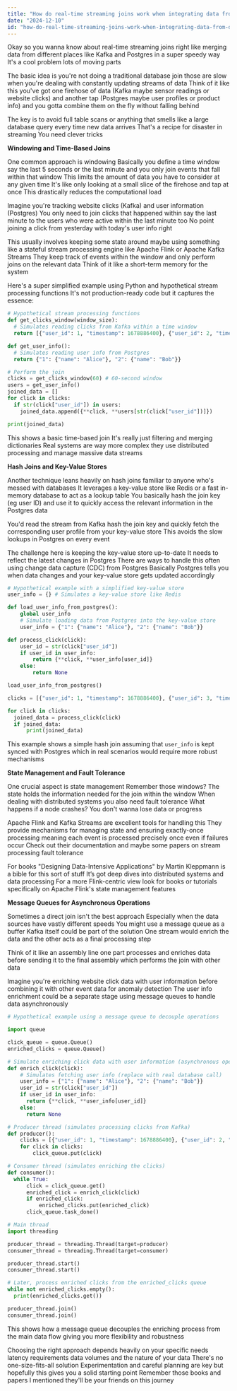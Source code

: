 ```yaml
---
title: "How do real-time streaming joins work when integrating data from diverse sources like Kafka and Postgres?"
date: "2024-12-10"
id: "how-do-real-time-streaming-joins-work-when-integrating-data-from-diverse-sources-like-kafka-and-postgres"
---
```


Okay so you wanna know about real-time streaming joins right  like merging data from different places like Kafka and Postgres in a super speedy way  It's a cool problem  lots of moving parts

The basic idea is you're not doing a traditional database join  those are slow when you're dealing with constantly updating streams of data Think of it like this you've got one firehose of data (Kafka maybe sensor readings or website clicks) and another tap (Postgres maybe user profiles or product info) and you gotta combine them on the fly  without falling behind

The key is to avoid full table scans or anything that smells like a large database query every time new data arrives That's a recipe for disaster in streaming  You need clever tricks

**Windowing and Time-Based Joins**

One common approach is windowing  Basically you define a time window say the last 5 seconds or the last minute and you only join events that fall within that window  This limits the amount of data you have to consider at any given time  It's like only looking at a small slice of the firehose and tap at once  This drastically reduces the computational load

Imagine you're tracking website clicks (Kafka) and user information (Postgres) You only need to join clicks that happened within say the last minute to the users who were active within the last minute too  No point joining a click from yesterday with today's user info right

This usually involves keeping some state around  maybe using something like a stateful stream processing engine like Apache Flink or Apache Kafka Streams  They keep track of events within the window and only perform joins on the relevant data  Think of it like a short-term memory for the system

Here's a super simplified example using Python and hypothetical stream processing functions  It's not production-ready code but it captures the essence:

```python
# Hypothetical stream processing functions
def get_clicks_window(window_size):
  # Simulates reading clicks from Kafka within a time window
  return [{"user_id": 1, "timestamp": 1678886400}, {"user_id": 2, "timestamp": 1678886405}]

def get_user_info():
  # Simulates reading user info from Postgres
  return {"1": {"name": "Alice"}, "2": {"name": "Bob"}}

# Perform the join
clicks = get_clicks_window(60) # 60-second window
users = get_user_info()
joined_data = []
for click in clicks:
  if str(click["user_id"]) in users:
    joined_data.append({**click, **users[str(click["user_id"])]})

print(joined_data)
```

This shows a basic time-based join  It's really just filtering and merging dictionaries  Real systems are way more complex they use distributed processing and manage massive data streams

**Hash Joins and Key-Value Stores**

Another technique leans heavily on hash joins  familiar to anyone who's messed with databases  It leverages a key-value store like Redis or a fast in-memory database to act as a lookup table  You basically hash the join key (eg  user ID) and use it to quickly access the relevant information in the Postgres data

You'd read the stream from Kafka  hash the join key  and quickly fetch the corresponding user profile from your key-value store  This avoids the slow lookups in Postgres on every event

The challenge here is keeping the key-value store up-to-date  It needs to reflect the latest changes in Postgres  There are ways to handle this often using change data capture (CDC) from Postgres  Basically Postgres tells you when data changes and your key-value store gets updated accordingly


```python
# Hypothetical example with a simplified key-value store
user_info = {} # Simulates a key-value store like Redis

def load_user_info_from_postgres():
    global user_info
    # Simulate loading data from Postgres into the key-value store
    user_info = {"1": {"name": "Alice"}, "2": {"name": "Bob"}}

def process_click(click):
    user_id = str(click["user_id"])
    if user_id in user_info:
        return {**click, **user_info[user_id]}
    else:
        return None

load_user_info_from_postgres()

clicks = [{"user_id": 1, "timestamp": 1678886400}, {"user_id": 3, "timestamp": 1678886405}]

for click in clicks:
  joined_data = process_click(click)
  if joined_data:
      print(joined_data)

```

This example shows a simple hash join  assuming that `user_info` is kept synced with Postgres  which in real scenarios would require more robust mechanisms

**State Management and Fault Tolerance**

One crucial aspect is state management  Remember those windows?  The state holds the information needed for the join within the window  When dealing with distributed systems you also need fault tolerance  What happens if a node crashes?  You don't wanna lose data or progress

Apache Flink and Kafka Streams are excellent tools for handling this  They provide mechanisms for managing state and ensuring exactly-once processing  meaning each event is processed precisely once even if failures occur  Check out their documentation and maybe some papers on stream processing fault tolerance

For books  "Designing Data-Intensive Applications" by Martin Kleppmann is a bible for this sort of stuff  It’s got deep dives into distributed systems and data processing  For a more Flink-centric view  look for books or tutorials specifically on Apache Flink's state management features


**Message Queues for Asynchronous Operations**

Sometimes a direct join isn't the best approach  Especially when the data sources have vastly different speeds  You might use a message queue as a buffer  Kafka itself could be part of the solution  One stream would enrich the data  and the other acts as a final processing step

Think of it like an assembly line  one part processes and enriches data before sending it to the final assembly  which performs the join with other data

Imagine you're enriching website click data with user information before combining it with other event data for anomaly detection  The user info enrichment could be a separate stage using message queues to handle data asynchronously


```python
# Hypothetical example using a message queue to decouple operations

import queue

click_queue = queue.Queue()
enriched_clicks = queue.Queue()

# Simulate enriching click data with user information (asynchronous operation)
def enrich_click(click):
    # Simulates fetching user info (replace with real database call)
    user_info = {"1": {"name": "Alice"}, "2": {"name": "Bob"}}
    user_id = str(click["user_id"])
    if user_id in user_info:
      return {**click, **user_info[user_id]}
    else:
      return None

# Producer thread (simulates processing clicks from Kafka)
def producer():
    clicks = [{"user_id": 1, "timestamp": 1678886400}, {"user_id": 2, "timestamp": 1678886405}]
    for click in clicks:
        click_queue.put(click)

# Consumer thread (simulates enriching the clicks)
def consumer():
  while True:
      click = click_queue.get()
      enriched_click = enrich_click(click)
      if enriched_click:
          enriched_clicks.put(enriched_click)
      click_queue.task_done()

# Main thread
import threading

producer_thread = threading.Thread(target=producer)
consumer_thread = threading.Thread(target=consumer)

producer_thread.start()
consumer_thread.start()

# Later, process enriched clicks from the enriched_clicks queue
while not enriched_clicks.empty():
  print(enriched_clicks.get())

producer_thread.join()
consumer_thread.join()

```

This shows how a message queue decouples the enriching process from the main data flow  giving you more flexibility and robustness


Choosing the right approach depends heavily on your specific needs latency requirements data volumes and the nature of your data  There's no one-size-fits-all solution  Experimentation and careful planning are key  but hopefully this gives you a solid starting point  Remember those books and papers I mentioned  they'll be your friends on this journey
